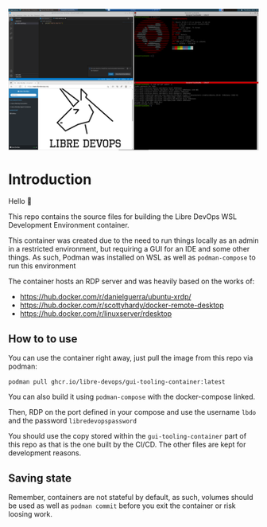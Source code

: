 ![example.png](example.png)

# Introduction

Hello :wave:

This repo contains the source files for building the Libre DevOps WSL Development Environment container.

This container was created due to the need to run things locally as an admin in a restricted environment, but requiring a GUI for an IDE and some other things.  As such, Podman was installed on WSL as well as `podman-compose` to run this environment

The container hosts an RDP server and was heavily based on the works of:

- https://hub.docker.com/r/danielguerra/ubuntu-xrdp/
- https://hub.docker.com/r/scottyhardy/docker-remote-desktop
- https://hub.docker.com/r/linuxserver/rdesktop


## How to to use

You can use the container right away, just pull the image from this repo via podman:

```shell
podman pull ghcr.io/libre-devops/gui-tooling-container:latest
```

You can also build it using `podman-compose` with the docker-compose linked.

Then, RDP on the port defined in your compose and use the username `lbdo` and the password `libredevopspassword`

You should use the copy stored within the `gui-tooling-container` part of this repo as that is the one built by the CI/CD.  The other files are kept for development reasons.

## Saving state

Remember, containers are not stateful by default, as such, volumes should be used as well as `podman commit` before you exit the container or risk loosing work.
